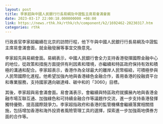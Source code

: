 ```yaml
---
layout: post
title: 李家超與中國人民銀行行長易綱及中證監主席易會滿會面
date: 2023-03-17 22:00:18.000000000 +08:00
link: https://news.rthk.hk/rthk/ch/component/k2/1692462-20230317.htm
categories: rthk
---
```


行政長官李家超繼續在北京的訪問行程，他下午與中國人民銀行行長易綱及中證監主席易會滿會面，就金融發展等事宜交換意見。

李家超先與易綱會面。易綱表示，中國人民銀行會全力支持香港發揮國際金融中心的地位，從政策和措施方面提供有利因素和環境，亦繼續和特區政府保持有效和積極的溝通和配合。李家超表示，香港作為全球最大的離岸人民幣樞紐，可積極參與人民幣國際化進程。他希望加強內地與香港綠色金融合作，善用香港的投融資平台和專業服務，支持國家邁向碳達峰、碳中和的「3060」目標。

其後，李家超與易會滿會面。易會滿表示，會繼續與特區政府就擴展內地與香港金融市場互聯互通、加強綠色和可持續金融合作等議題作交流，進一步支持香港發揮獨特優勢，提高國際競爭力。李家超指政府和香港的監管機構會繼續落實相關措施，包括增加香港和海外投資者風險管理工具的選擇，探索進一步加強兩地債券方面的合作等。
